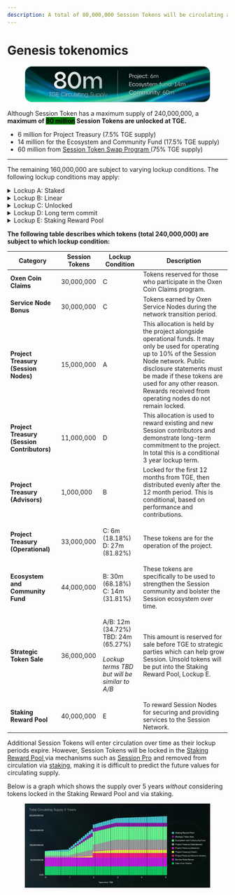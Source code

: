 ```yaml
---
description: A total of 80,000,000 Session Tokens will be circulating at TGE
---
```


# Genesis tokenomics

<figure><img src="../../.gitbook/assets/TGE supply.webp" alt=""><figcaption></figcaption></figure>

Although Session Token has a maximum supply of 240,000,000, a **maximum of&#x20;**<mark style="background-color:green;">**80 million**</mark>**&#x20;Session Tokens are unlocked at TGE.**

* 6 million for Project Treasury (7.5% TGE supply)
* 14 million for the Ecosystem and Community Fund (17.5% TGE supply)
* 60 million from [Session Token Swap Program ](https://token.getsession.org/blog/session-token-swap-program)(75% TGE supply)

***

The remaining 160,000,000 are subject to varying lockup conditions. The following lockup conditions may apply:

<details>

<summary>Lockup A: Staked</summary>

Tokens are time-locked using a smart contract for 24 months following TGE. Tokens in this smart contract can be staked for participation in the Session Node Network. Rewards earnt through active staking are, as per usual, immediately accessible.

</details>

<details>

<summary>Lockup B: Linear</summary>

Tokens are time-locked using a smart contract for 24 months following TGE. Tokens in this smart contract cannot be staked. 12 months following TGE, a 12 month linear unlock begins at a rate of 8.33% claimable per month.

</details>

<details>

<summary>Lockup C: Unlocked</summary>

Tokens are distributed at TGE with no associated lockups or restrictions.

</details>

<details>

<summary>Lockup D: Long term commit</summary>

Tokens are time-locked using a smart contract for 3 years following TGE. Tokens in this smart contract cannot be staked. 12 months following TGE, a 24 month linear unlock begins (at a rate of 4.16% claimable per month). When these tokens are allocated to any team member, there are performance and operational requirements which must be met before tokens are received.

</details>

<details>

<summary>Lockup E: Staking Reward Pool</summary>

Tokens are locked in a smart contract and released at a rate of 14% per year (recalculated per block). The rate of 14% is calculated relative to the total amount of Session Tokens in the Staking Reward Pool, and new Session Tokens may be added to the pool.

</details>

**The following table describes which tokens (total 240,000,000) are subject to which lockup condition:**

| Category                                    | Session Tokens | Lockup Condition                                                                                          | Description                                                                                                                                                                                                                                                                                       |
| ------------------------------------------- | -------------- | --------------------------------------------------------------------------------------------------------- | ------------------------------------------------------------------------------------------------------------------------------------------------------------------------------------------------------------------------------------------------------------------------------------------------- |
| **Oxen Coin Claims**                        | 30,000,000     | C                                                                                                         | Tokens reserved for those who participate in the Oxen Coin Claims program.                                                                                                                                                                                                                        |
| **Service Node Bonus**                      | 30,000,000     | C                                                                                                         | Tokens earned by Oxen Service Nodes during the network transition period.                                                                                                                                                                                                                         |
| **Project Treasury (Session Nodes)**        | 15,000,000     | A                                                                                                         | This allocation is held by the project alongside operational funds. It may only be used for operating up to 10% of the Session Node network. Public disclosure statements must be made if these tokens are used for any other reason. Rewards received from operating nodes do not remain locked. |
| **Project Treasury (Session Contributors)** | 11,000,000     | D                                                                                                         | This allocation is used to reward existing and new Session contributors and demonstrate long-term commitment to the project. In total this is a conditional 3 year lockup term.                                                                                                                   |
| **Project Treasury (Advisors)**             | 1,000,000      | B                                                                                                         | Locked for the first 12 months from TGE, then distributed evenly after the 12 month period. This is conditional, based on performance and contributions.                                                                                                                                          |
| **Project Treasury (Operational)**          | 33,000,000     | <p>C: 6m (18.18%)<br>D: 27m (81.82%)</p>                                                                  | These tokens are for the operation of the project.                                                                                                                                                                                                                                                |
| **Ecosystem and Community Fund**            | 44,000,000     | <p>B: 30m (68.18%)<br>C: 14m (31.81%)</p>                                                                 | These tokens are specifically to be used to strengthen the Session community and bolster the Session ecosystem over time.                                                                                                                                                                         |
| **Strategic Token Sale**                    | 36,000,000     | <p>A/B: 12m (34.72%)<br>TBD: 24m (65.27%)<br><br><em>Lockup terms TBD but will be similar to A/B</em></p> | This amount is reserved for sale before TGE to strategic parties which can help grow Session. Unsold tokens will be put into the Staking Reward Pool, Lockup E.                                                                                                                                   |
| **Staking Reward Pool**                     | 40,000,000     | E                                                                                                         | To reward Session Nodes for securing and providing services to the Session Network.                                                                                                                                                                                                               |

Additional Session Tokens will enter circulation over time as their lockup periods expire. However, Session Tokens will be locked in the [Staking Reward Pool ](../../staking-reward-pool.md)via mechanisms such as [Session Pro](../../session-token-utility/session-pro.md) and removed from circulation via [staking](../../session-nodes/staking-and-collateralisation.md), making it is difficult to predict the future values for circulating supply.

Below is a graph which shows the supply over 5 years _without_ considering tokens locked in the Staking Reward Pool and via staking.&#x20;

<figure><img src="../../.gitbook/assets/aa67b931f4b4e9b537ff5aaddcb959104db3c62d-2235x1016.webp" alt=""><figcaption></figcaption></figure>

